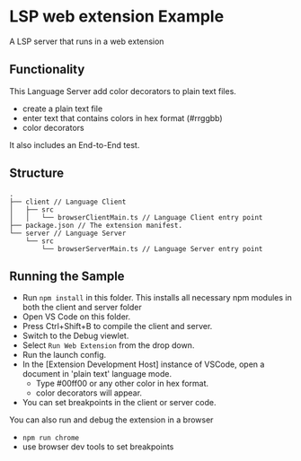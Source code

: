 # LSP web extension Example

A LSP server that runs in a web extension

## Functionality

This Language Server add color decorators to plain text files.

- create a plain text file
- enter text that contains colors in hex format (#rrggbb)
- color decorators


It also includes an End-to-End test.

## Structure

```
.
├── client // Language Client
│   ├── src
│   │   └── browserClientMain.ts // Language Client entry point
├── package.json // The extension manifest.
└── server // Language Server
    └── src
        └── browserServerMain.ts // Language Server entry point
```

## Running the Sample

- Run `npm install` in this folder. This installs all necessary npm modules in both the client and server folder
- Open VS Code on this folder.
- Press Ctrl+Shift+B to compile the client and server.
- Switch to the Debug viewlet.
- Select `Run Web Extension` from the drop down.
- Run the launch config.
- In the [Extension Development Host] instance of VSCode, open a document in 'plain text' language mode.
  - Type #00ff00 or any other color in hex format.
  - color decorators will appear.
- You can set breakpoints in the client or server code.


You can also run and debug the extension in a browser
- `npm run chrome`
- use browser dev tools to set breakpoints
